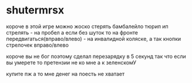 # shutermrsx

короче в этой игре можно жоско стерять бамбалейло тюрип ип 
стрелять - на пробел а если без шуток то на фронте
передвигаться(вправо/влево) - на инвалидной коляске, а так кнопки стрелочек вправо/влево

короче вы не бог поэтому сделал перезарядку в 5 секунд так что если вы умерете то претензии не ко мне а к зеленскомУ


купите пж а то мне денег на поесть не хватает
